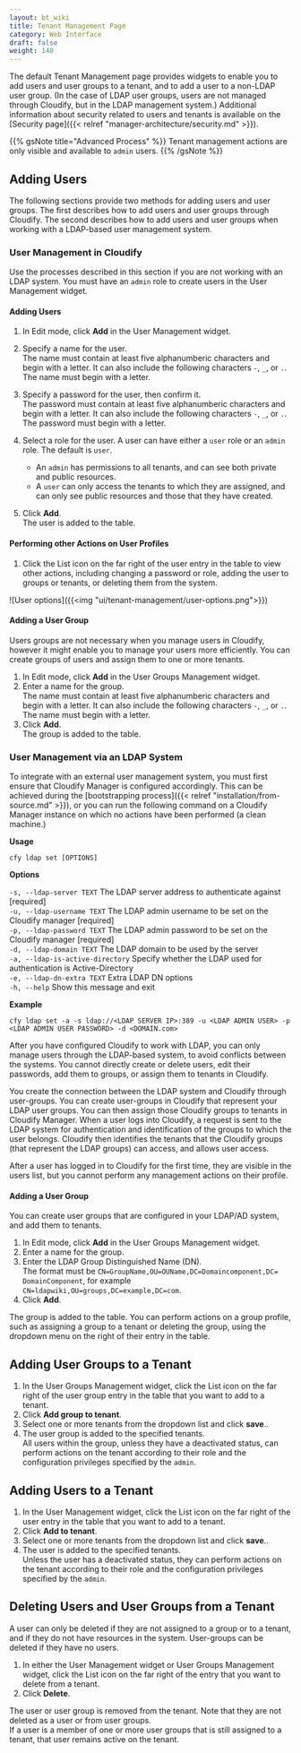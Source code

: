 ```yaml
---
layout: bt_wiki
title: Tenant Management Page
category: Web Interface
draft: false
weight: 140
---
```


The default Tenant Management page provides widgets to enable you to add users and user groups to a tenant, and to add a user to a non-LDAP user group. (In the case of LDAP user groups, users are not managed through Cloudify, but in the LDAP management system.) Additional information about security related to users and tenants is available on the [Security page]({{< relref "manager-architecture/security.md" >}}).

{{% gsNote title="Advanced Process" %}}
Tenant management actions are only visible and available to `admin` users.
{{% /gsNote %}}

## Adding Users

The following sections provide two methods for adding users and user groups. The first describes how to add users and user groups through Cloudify. The second describes how to add users and user groups when working with a LDAP-based user management system.

### User Management in Cloudify

Use the processes described in this section if you are not working with an LDAP system. You must have an `admin` role to create users in the User Management widget.

#### Adding Users

1. In Edit mode, click **Add** in the User Management widget.
2. Specify a name for the user.   
   The name must contain at least five alphanumberic characters and begin with a letter. It can also include the following characters `-`, `_`, or `.`. The name must begin with a letter.
3. Specify a password for the user, then confirm it.   
   The password must contain at least five alphanumberic characters and begin with a letter. It can also include the following characters `-`, `_`, or `.`. The password must begin with a letter.
4. Select a role for the user. A user can have either a `user` role or an `admin` role. The default is `user`.   

   * An `admin` has permissions to all tenants, and can see both private and public resources.   
   * A `user` can only access the tenants to which they are assigned, and can only see public resources and those that they have created.
5. Click **Add**.   
   The user is added to the table.


#### Performing other Actions on User Profiles

1. Click the List icon on the far right of the user entry in the table to view other actions, including changing a password or role, adding the user to groups or tenants, or deleting them from the system. 

![User options]({{<img "ui/tenant-management/user-options.png">}})

#### Adding a User Group

Users groups are not necessary when you manage users in Cloudify, however it might enable you to manage your users more efficiently. You can create groups of users and assign them to one or more tenants.

1. In Edit mode, click **Add** in the User Groups Management widget.
2. Enter a name for the group.   
   The name must contain at least five alphanumberic characters and begin with a letter. It can also include the following characters `-`, `_`, or `.`. The name must begin with a letter.
3. Click **Add**.<br>
The group is added to the table.

### User Management via an LDAP System

To integrate with an external user management system, you must first ensure that Cloudify Manager is configured accordingly. This can be achieved during the [bootstrapping process]({{< relref "installation/from-source.md" >}}), or you can run the following command on a Cloudify Manager instance on which no actions have been performed (a clean machine.)

**Usage**

```cfy ldap set [OPTIONS]```

**Options**

```-s, --ldap-server TEXT```          The LDAP server address to authenticate against  [required]<br>
```-u, --ldap-username TEXT```        The LDAP admin username to be set on the Cloudify manager  [required]<br>
```-p, --ldap-password TEXT```        The LDAP admin password to be set on the Cloudify manager  [required]<br>
```-d, --ldap-domain TEXT```          The LDAP domain to be used by the server<br>
```-a, --ldap-is-active-directory```  Specify whether the LDAP used for authentication is Active-Directory<br>
```-e, --ldap-dn-extra TEXT```        Extra LDAP DN options<br>
```-h, --help```                      Show this message and exit<br>

**Example**

```cfy ldap set -a -s ldap://<LDAP SERVER IP>:389 -u <LDAP ADMIN USER> -p <LDAP ADMIN USER PASSWORD> -d <DOMAIN.com>```


After you have configured Cloudify to work with LDAP, you can only manage users through the LDAP-based system, to avoid conflicts between the systems. You cannot directly create or delete users, edit their passwords, add them to groups, or assign them to tenants in Cloudify. 

You create the connection between the LDAP system and Cloudify through user-groups. You can create user-groups in Cloudify that represent your LDAP user groups. You can then assign those Cloudify groups to tenants in Cloudify Manager. When a user logs into Cloudify, a request is sent to the LDAP system for authentication and identification of the groups to which the user belongs. Cloudify then identifies the tenants that the Cloudify groups (that represent the LDAP groups) can access, and allows user access.

After a user has logged in to Cloudify for the first time, they are visible in the users list, but you cannot perform any management actions on their profile. 

#### Adding a User Group
You can create user groups that are configured in your LDAP/AD system, and add them to tenants. 

1. In Edit mode, click **Add** in the User Groups Management widget.
2. Enter a name for the group.
3. Enter the LDAP Group Distinguished Name (DN).   
   The format must be `CN=GroupName,OU=OUName,DC=Domaincomponent,DC= DomainComponent`, for example `CN=ldapwiki,OU=groups,DC=example,DC=com`.
4. Click **Add**.<br>

The group is added to the table. You can perform actions on a group profile, such as assigning a group to a tenant or deleting the group,  using the dropdown menu on the right of their entry in the table.

## Adding User Groups to a Tenant

1. In the User Groups Management widget, click the List icon on the far right of the user group entry in the table that you want to add to a tenant.
2. Click **Add group to tenant**.
3. Select one or more tenants from the dropdown list and click **save**..
4. The user group is added to the specified tenants.   
   All users within the group, unless they have a deactivated status, can perform actions on the tenant according to their role and the configuration privileges specified by the `admin`.

## Adding Users to a Tenant

1. In the User Management widget, click the List icon on the far right of the user entry in the table that you want to add to a tenant.
2. Click **Add to tenant**.
3. Select one or more tenants from the dropdown list and click **save**..
4. The user is added to the specified tenants.   
   Unless the user has a deactivated status, they can perform actions on the tenant according to their role and the configuration privileges specified by the `admin`.

## Deleting Users and User Groups from a Tenant

A user can only be deleted if they are not assigned to a group or to a tenant, and if they do not have resources in the system. User-groups can be deleted if they have no users.

1. In either the User Management widget or User Groups Management widget, click the List icon on the far right of the entry that you want to delete from a tenant.
2. Click **Delete**.   

The user or user group is removed from the tenant. Note that they are not deleted as a user or from user groups.<br>
   If a user is a member of one or more user groups that is still assigned to a tenant, that user remains active on the tenant. 








